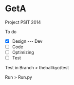GetA
====

Project PSIT 2014

To do
- [X] Design --- Dev
- [ ] Code 
- [ ] Optimizing
- [ ] Test

Test in Branch > theballkyo/test

Run > Run.py
